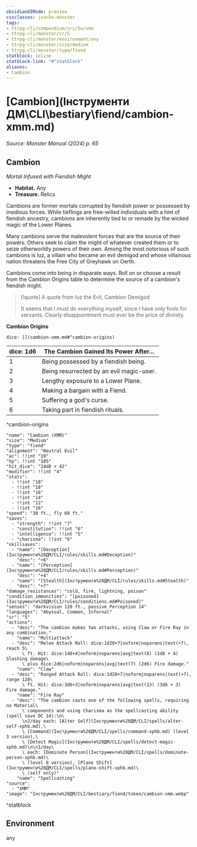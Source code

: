 ```yaml
---
obsidianUIMode: preview
cssclasses: json5e-monster
tags:
- ttrpg-cli/compendium/src/5e/xmm
- ttrpg-cli/monster/cr/5
- ttrpg-cli/monster/environment/any
- ttrpg-cli/monster/size/medium
- ttrpg-cli/monster/type/fiend
statblock: inline
statblock-link: "#^statblock"
aliases:
- Cambion
---
```

# [Cambion](Інструменти ДМ\CLI\bestiary\fiend/cambion-xmm.md)
*Source: Monster Manual (2024) p. 65*  

## Cambion

*Mortal Infused with Fiendish Might*

- **Habitat.** Any  
- **Treasure.** Relics  

Cambions are former mortals corrupted by fiendish power or possessed by insidious forces. While tieflings are free-willed individuals with a hint of fiendish ancestry, cambions are inherently tied to or remade by the wicked magic of the Lower Planes.

Many cambions serve the malevolent forces that are the source of their powers. Others seek to claim the might of whatever created them or to seize otherworldly powers of their own. Among the most notorious of such cambions is Iuz, a villain who became an evil demigod and whose villainous nation threatens the Free City of Greyhawk on Oerth.

Cambions come into being in disparate ways. Roll on or choose a result from the Cambion Origins table to determine the source of a cambion's fiendish might.

> [!quote] A quote from Iuz the Evil, Cambion Demigod  
> 
> It seems that I must do everything myself, since I have only fools for servants. Clearly disappointment must ever be the price of divinity.

**Cambion Origins**

`dice: [](cambion-xmm.md#^cambion-origins)`

| dice: 1d6 | The Cambion Gained Its Power After... |
|-----------|---------------------------------------|
| 1 | Being possessed by a fiendish being. |
| 2 | Being resurrected by an evil magic-user. |
| 3 | Lengthy exposure to a Lower Plane. |
| 4 | Making a bargain with a Fiend. |
| 5 | Suffering a god's curse. |
| 6 | Taking part in fiendish rituals. |
^cambion-origins

```statblock
"name": "Cambion (XMM)"
"size": "Medium"
"type": "fiend"
"alignment": "Neutral Evil"
"ac": !!int "19"
"hp": !!int "105"
"hit_dice": "14d8 + 42"
"modifier": !!int "4"
"stats":
  - !!int "18"
  - !!int "18"
  - !!int "16"
  - !!int "14"
  - !!int "12"
  - !!int "16"
"speed": "30 ft., fly 60 ft."
"saves":
  - "strength": !!int "7"
  - "constitution": !!int "6"
  - "intelligence": !!int "5"
  - "charisma": !!int "6"
"skillsaves":
  - "name": "[Deception](Інструменти%20ДМ/CLI/rules/skills.md#Deception)"
    "desc": "+6"
  - "name": "[Perception](Інструменти%20ДМ/CLI/rules/skills.md#Perception)"
    "desc": "+4"
  - "name": "[Stealth](Інструменти%20ДМ/CLI/rules/skills.md#Stealth)"
    "desc": "+7"
"damage_resistances": "cold, fire, lightning, poison"
"condition_immunities": "[poisoned](Інструменти%20ДМ/CLI/rules/conditions.md#Poisoned)"
"senses": "darkvision 120 ft., passive Perception 14"
"languages": "Abyssal, Common, Infernal"
"cr": "5"
"actions":
  - "desc": "The cambion makes two attacks, using Claw or Fire Ray in any combination."
    "name": "Multiattack"
  - "desc": "Melee Attack Roll: dice:1d20+7|noform|noparens|text(+7), reach 5\
      \ ft. Hit: dice:1d8+4|noform|noparens|avg|text(8) (1d8 + 4) Slashing damage\
      \ plus dice:2d6|noform|noparens|avg|text(7) (2d6) Fire damage."
    "name": "Claw"
  - "desc": "Ranged Attack Roll: dice:1d20+7|noform|noparens|text(+7), range 120\
      \ ft. Hit: dice:3d6+3|noform|noparens|avg|text(13) (3d6 + 3) Fire damage."
    "name": "Fire Ray"
  - "desc": "The cambion casts one of the following spells, requiring no Material\
      \ components and using Charisma as the spellcasting ability (spell save DC 14):\n\
      \n2/day each: [Alter Self](Інструменти%20ДМ/CLI/spells/alter-self-xphb.md),\
      \ [Command](Інструменти%20ДМ/CLI/spells/command-xphb.md) (level 3 version),\
      \ [Detect Magic](Інструменти%20ДМ/CLI/spells/detect-magic-xphb.md)\n\n1/day\
      \ each: [Dominate Person](Інструменти%20ДМ/CLI/spells/dominate-person-xphb.md)\
      \ (level 8 version), [Plane Shift](Інструменти%20ДМ/CLI/spells/plane-shift-xphb.md)\
      \ (self only)"
    "name": "Spellcasting"
"source":
  - "XMM"
"image": "Інструменти%20ДМ/CLI/bestiary/fiend/token/cambion-xmm.webp"
```
^statblock

## Environment

any